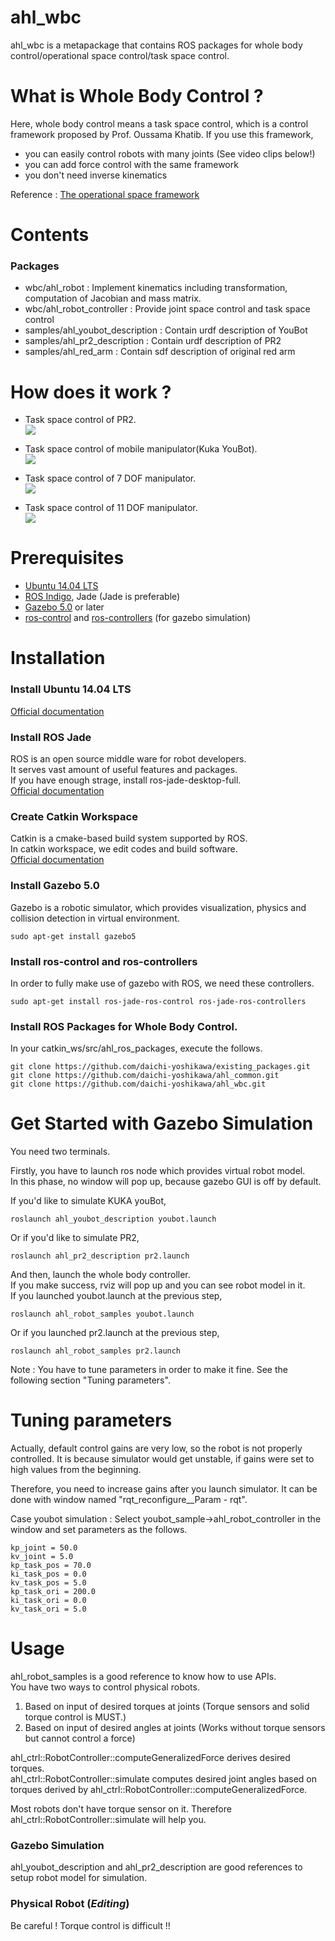 ahl_wbc
========
ahl_wbc is a metapackage that contains ROS packages
for whole body control/operational space control/task space control.

What is Whole Body Control ?
============================
Here, whole body control means a task space control, which is a control framework proposed by Prof. Oussama Khatib.
If you use this framework,
* you can easily control robots with many joints (See video clips below!)
* you can add force control with the same framework
* you don't need inverse kinematics

Reference : [The operational space framework](http://cs.stanford.edu/group/manips/publications/pdfs/Khatib_1993_JSME.pdf)

Contents
=========
### Packages
* wbc/ahl_robot :
  Implement kinematics including transformation, computation of Jacobian and mass matrix.
* wbc/ahl_robot_controller : Provide joint space control and task space control
* samples/ahl_youbot_description : Contain urdf description of YouBot
* samples/ahl_pr2_description : Contain urdf description of PR2
* samples/ahl_red_arm : Contain sdf description of original red arm

How does it work ?
===================
* Task space control of PR2.                   
[![](http://img.youtube.com/vi/7pHPHKFTwZs/0.jpg)](https://www.youtube.com/watch?v=7pHPHKFTwZs)

* Task space control of mobile manipulator(Kuka YouBot).   
[![](http://img.youtube.com/vi/RHdLje50RXQ/0.jpg)](https://www.youtube.com/watch?v=RHdLje50RXQ)

* Task space control of 7 DOF manipulator.   
[![](http://img.youtube.com/vi/v_i-LgaJ5WM/0.jpg)](https://www.youtube.com/watch?v=v_i-LgaJ5WM)

* Task space control of 11 DOF manipulator.   
[![](http://img.youtube.com/vi/oKqCsFAzx4k/0.jpg)](https://www.youtube.com/watch?v=oKqCsFAzx4k)

Prerequisites
=============
* [Ubuntu 14.04 LTS](http://www.ubuntu.com/download)
* [ROS Indigo](http://wiki.ros.org/), Jade (Jade is preferable)
* [Gazebo 5.0](http://gazebosim.org/) or later
* [ros-control](http://wiki.ros.org/ros_control) and [ros-controllers](http://wiki.ros.org/ros_controllers) (for gazebo simulation)

Installation
=============
### Install Ubuntu 14.04 LTS
[Official documentation](http://www.ubuntu.com/download/desktop/install-ubuntu-desktop)

### Install ROS Jade
ROS is an open source middle ware for robot developers.<br>
It serves vast amount of useful features and packages.<br>
If you have enough strage, install ros-jade-desktop-full.<br>
[Official documentation](http://wiki.ros.org/jade/Installation/Ubuntu)

### Create Catkin Workspace
Catkin is a cmake-based build system supported by ROS.<br>
In catkin workspace, we edit codes and build software.<br>
[Official documentation](http://wiki.ros.org/catkin/Tutorials/create_a_workspace)

### Install Gazebo 5.0
Gazebo is a robotic simulator, which provides visualization,
physics and collision detection in virtual environment.
```
sudo apt-get install gazebo5
```

### Install ros-control and ros-controllers
In order to fully make use of gazebo with ROS, we need these controllers.
```
sudo apt-get install ros-jade-ros-control ros-jade-ros-controllers
```

### Install ROS Packages for Whole Body Control.
In your catkin_ws/src/ahl_ros_packages, execute the follows.
```
git clone https://github.com/daichi-yoshikawa/existing_packages.git
git clone https://github.com/daichi-yoshikawa/ahl_common.git
git clone https://github.com/daichi-yoshikawa/ahl_wbc.git
```

Get Started with Gazebo Simulation
==================================
You need two terminals.

Firstly, you have to launch ros node which provides virtual robot model.<br>
In this phase, no window will pop up, because gazebo GUI is off by default.<br>

If you'd like to simulate KUKA youBot,
```
roslaunch ahl_youbot_description youbot.launch
```
Or if you'd like to simulate PR2,
```
roslaunch ahl_pr2_description pr2.launch
```

And then, launch the whole body controller.<br>
If you make success, rviz will pop up and you can see robot model in it.<br>
If you launched youbot.launch at the previous step,
```
roslaunch ahl_robot_samples youbot.launch
```
Or if you launched pr2.launch at the previous step,
```
roslaunch ahl_robot_samples pr2.launch
```

Note : You have to tune parameters in order to make it fine. See the following section "Tuning parameters".

Tuning parameters
=================
Actually, default control gains are very low, so the robot is not properly controlled.
It is because simulator would get unstable, if gains were set to high values from the beginning.

Therefore, you need to increase gains after you launch simulator.
It can be done with window named "rqt_reconfigure__Param - rqt".

Case youbot simulation : Select youbot_sample->ahl_robot_controller in the window and set parameters as the follows.
```
kp_joint = 50.0
kv_joint = 5.0
kp_task_pos = 70.0
ki_task_pos = 0.0
kv_task_pos = 5.0
kp_task_ori = 200.0
ki_task_ori = 0.0
kv_task_ori = 5.0 
```

Usage
=====
ahl_robot_samples is a good reference to know how to use APIs.<br>
You have two ways to control physical robots.

1. Based on input of desired torques at joints (Torque sensors and solid torque control is MUST.)
2. Based on input of desired angles at joints (Works without torque sensors but cannot control a force)

ahl_ctrl::RobotController::computeGeneralizedForce derives desired torques.<br>
ahl_ctrl::RobotController::simulate computes desired joint angles based on torques derived by ahl_ctrl::RobotController::computeGeneralizedForce.

Most robots don't have torque sensor on it. Therefore ahl_ctrl::RobotController::simulate will help you.

### Gazebo Simulation
ahl_youbot_description and ahl_pr2_description are good references to setup robot model for simulation.<br>

### Physical Robot (***Editing***)
Be careful ! Torque control is difficult !!
